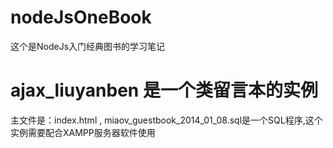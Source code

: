 # nodeJsOneBook
这个是NodeJs入门经典图书的学习笔记
# ajax_liuyanben 是一个类留言本的实例
主文件是：index.html , miaov_guestbook_2014_01_08.sql是一个SQL程序,这个实例需要配合XAMPP服务器软件使用
